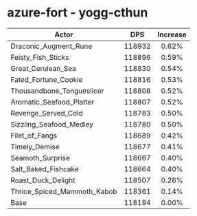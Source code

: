 # azure-fort - yogg-cthun
| Actor | DPS | Increase |
|---|:---:|:---:|
|Draconic_Augment_Rune|118932|0.62%|
|Feisty_Fish_Sticks|118896|0.59%|
|Great_Cerulean_Sea|118830|0.54%|
|Fated_Fortune_Cookie|118816|0.53%|
|Thousandbone_Tongueslicer|118808|0.52%|
|Aromatic_Seafood_Platter|118807|0.52%|
|Revenge_Served_Cold|118783|0.50%|
|Sizzling_Seafood_Medley|118780|0.50%|
|Filet_of_Fangs|118689|0.42%|
|Timely_Demise|118677|0.41%|
|Seamoth_Surprise|118667|0.40%|
|Salt_Baked_Fishcake|118664|0.40%|
|Roast_Duck_Delight|118507|0.26%|
|Thrice_Spiced_Mammoth_Kabob|118361|0.14%|
|Base|118194|0.00%|
